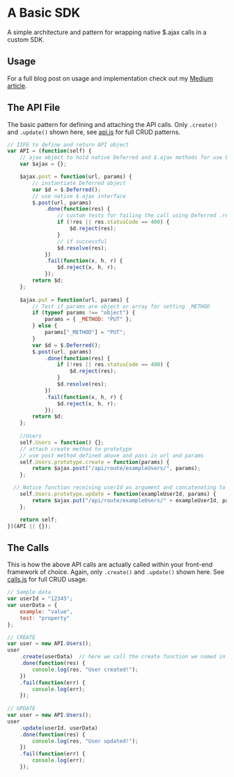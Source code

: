 # A Basic SDK

A simple architecture and pattern for wrapping native $.ajax calls in a custom SDK.

## Usage
For a full blog post on usage and implementation check out my [Medium article](https://github.com/graysonhicks/demo-sdk/blob/master/api.js).

## The API File

The basic pattern for defining and attaching the API calls. Only `.create()` and `.update()` shown here, see [api.js](https://github.com/graysonhicks/demo-sdk/blob/master/api.js) for full CRUD patterns.
```javascript
// IIFE to define and return API object
var API = (function(self) {
	// ajax object to hold native Deferred and $.ajax methods for use below, it is not returned, only available within API
	var $ajax = {};

	$ajax.post = function(url, params) {
		// instantiate Deferred object
		var $d = $.Deferred();
		// use native $.ajax interface
		$.post(url, params)
			.done(function(res) {
				// custom tests for failing the call using Deferred .reject()
				if (!res || res.statusCode == 400) {
					$d.reject(res);
				}
				// if successful
				$d.resolve(res);
			})
			.fail(function(x, h, r) {
				$d.reject(x, h, r);
			});
		return $d;
	};
  
  	$ajax.put = function(url, params) {
		// Test if params are object or array for setting _METHOD
		if (typeof params !== "object") {
			params = { _METHOD: "PUT" };
		} else {
			params["_METHOD"] = "PUT";
		}
		var $d = $.Deferred();
		$.post(url, params)
			.done(function(res) {
				if (!res || res.statusCode == 400) {
					$d.reject(res);
				}
				$d.resolve(res);
			})
			.fail(function(x, h, r) {
				$d.reject(x, h, r);
			});
		return $d;
	};
  
  	//Users
	self.Users = function() {};
	// attach create method to prototype
	// use post method defined above and pass in url and params
	self.Users.prototype.create = function(params) {
		return $ajax.post("/api/route/exampleUsers/", params);
	};

  // Notice function receiving userId as argument and concatenating to url
	self.Users.prototype.update = function(exampleUserId, params) {
		return $ajax.put("/api/route/exampleUsers/" + exampleUserId, params);
	};

	return self;
})(API || {});

```

## The Calls

This is how the above API calls are actually called within your front-end framework of choice. Again, only `.create()` and `.update()` shown here. See [calls.js](https://github.com/graysonhicks/demo-sdk/blob/master/calls.js) for full CRUD usage.

```javascript
// Sample data
var userId = "12345";
var userData = {
	example: "value",
	test: "property"
};

// CREATE
var user = new API.Users();
user
	.create(userData)  // here we call the create function we named in api.js
	.done(function(res) {
		console.log(res, "User created!");
	})
	.fail(function(err) {
		console.log(err);
	});
  
// UPDATE
var user = new API.Users();
user
	.update(userId, userData)
	.done(function(res) {
		console.log(res, "User updated!");
	})
	.fail(function(err) {
		console.log(err);
	});

```
